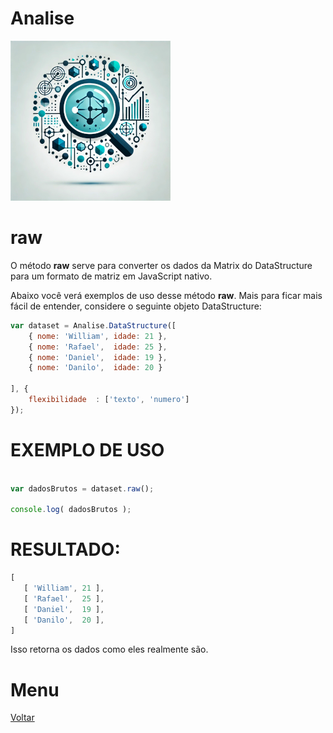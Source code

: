 # Analise
![Logo do projeto](../../../../imagens/icon256x256.png)

# raw
O método **raw** serve para converter os dados da Matrix do DataStructure para um formato de matriz em JavaScript nativo. 

Abaixo você verá exemplos de uso desse método **raw**. Mais para ficar mais fácil de entender, considere o seguinte objeto DataStructure:
```javascript
var dataset = Analise.DataStructure([
    { nome: 'William', idade: 21 },
    { nome: 'Rafael',  idade: 25 },
    { nome: 'Daniel',  idade: 19 },
    { nome: 'Danilo',  idade: 20 }

], {
    flexibilidade  : ['texto', 'numero']
});
```

# EXEMPLO DE USO
```javascript

var dadosBrutos = dataset.raw();

console.log( dadosBrutos );

```

# RESULTADO:
```javascript
[
   [ 'William', 21 ],
   [ 'Rafael',  25 ],
   [ 'Daniel',  19 ],
   [ 'Danilo',  20 ],
]
```

Isso retorna os dados como eles realmente são. 

# Menu
[Voltar](../page.md)
